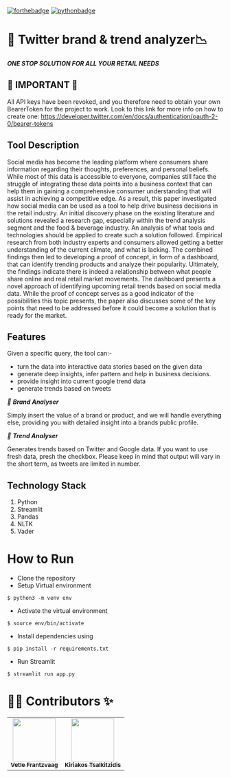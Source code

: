 <!-- Add logo -->
<!--  ![App Logo](https://i.stack.imgur.com/ARgpq.jpg) -->

[![forthebadge](https://forthebadge.com/images/badges/built-by-developers.svg)](https://forthebadge.com)
[![pythonbadge](https://forthebadge.com/images/badges/made-with-python.svg)](https://forthebadge.com)

# 📱 Twitter brand & trend analyzer📉

_**ONE STOP SOLUTION FOR ALL YOUR RETAIL NEEDS**_ 
## 🚨 IMPORTANT 🚨

All API keys have been revoked, and you therefore need to obtain your own BearerToken for the project to work.
Look to this link for more info on how to create one: https://developer.twitter.com/en/docs/authentication/oauth-2-0/bearer-tokens




## Tool Description 

Social media has become the leading platform where consumers share information regarding their thoughts, preferences, and personal beliefs. While most of this data is accessible to everyone, companies still face the struggle of integrating these data points into a business context that can help them in gaining a comprehensive consumer understanding that will assist in achieving a competitive edge. As a result, this paper investigated how social media can be used as a tool to help drive business decisions in the retail industry. An initial discovery phase on the existing literature and solutions revealed a research gap, especially within the trend analysis segment and the food \& beverage industry. An analysis of what tools and technologies should be applied to create such a solution followed. Empirical research from both industry experts and consumers allowed getting a better understanding of the current climate, and what is lacking. The combined findings then led to developing a proof of concept, in form of a dashboard, that can identify trending products and analyze their popularity. Ultimately, the findings indicate there is indeed a relationship between what people share online and real retail market movements. The dashboard presents a novel approach of identifying upcoming retail trends based on social media data. While the proof of concept serves as a good indicator of the possibilities this topic presents, the paper also discusses some of the key points that need to be addressed before it could become a solution that is ready for the market.


## Features 

Given a specific query, the tool can:-

- turn the data into interactive data stories based on the given data 
- generate deep insights, infer pattern and help in business decisions.
- provide insight into current google trend data
- generate trends based on tweets

_📌 **Brand Analyser**_ <br/>

Simply insert the value of a brand or product, and we will handle everything else, providing you with detailed insight into a brands public profile.

_📌 **Trend Analyser**_ <br/>

Generates trends based on Twitter and Google data. If you want to use fresh data, presh the checkbox. Please keep in mind that output will vary in the short term, as tweets are limited in number. 

## Technology Stack 

1. Python 
2. Streamlit 
3. Pandas
4. NLTK
5. Vader

# How to Run 

- Clone the repository
- Setup Virtual environment
```
$ python3 -m venv env
```
- Activate the virtual environment
```
$ source env/bin/activate
```
- Install dependencies using
```
$ pip install -r requirements.txt
```
- Run Streamlit
```
$ streamlit run app.py
```


# 👨‍💻 Contributors ✨

<table>
  <tr>
    <td align="center"><a href="https://github.com/vfrantzvaag"><img src="https://media-exp1.licdn.com/dms/image/C4E03AQFlVYD6Q4zVuA/profile-displayphoto-shrink_800_800/0/1597326979684?e=1658966400&v=beta&t=v5SE4DoQKlRMPGPj7-8d6AxQCz9mFqq4_A9XGsBCiZc" width="100px;" alt=""/><br /><sub><b>Vetle Frantzvaag</b></sub></a><br /></td>
    <td align="center"><a href="https://github.com/Tsalkitzidis"><img src="https://media-exp1.licdn.com/dms/image/C4E03AQFieAL5P7QOPg/profile-displayphoto-shrink_200_200/0/1591453060763?e=1658966400&v=beta&t=ydDAvzVTZIGLnA38G9qwcGAiKsKQ-tUFDq6aLqoZXMw" width="100px;" alt=""/><br /><sub><b>Kiriakos Tsalkitzidis</b></sub></a><br /></td>
  </tr>
</table>

